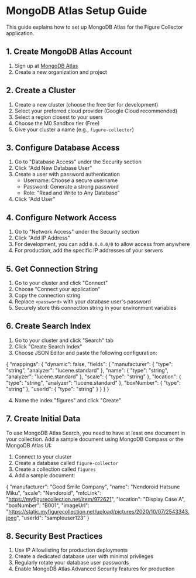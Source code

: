 # MongoDB Atlas Setup Guide

This guide explains how to set up MongoDB Atlas for the Figure Collector application.

## 1. Create MongoDB Atlas Account

1. Sign up at [MongoDB Atlas](https://www.mongodb.com/cloud/atlas/register)
2. Create a new organization and project

## 2. Create a Cluster

1. Create a new cluster (choose the free tier for development)
2. Select your preferred cloud provider (Google Cloud recommended)
3. Select a region closest to your users
4. Choose the M0 Sandbox tier (Free)
5. Give your cluster a name (e.g., `figure-collector`)

## 3. Configure Database Access

1. Go to "Database Access" under the Security section
2. Click "Add New Database User"
3. Create a user with password authentication
   - Username: Choose a secure username
   - Password: Generate a strong password
   - Role: "Read and Write to Any Database"
4. Click "Add User"

## 4. Configure Network Access

1. Go to "Network Access" under the Security section
2. Click "Add IP Address"
3. For development, you can add `0.0.0.0/0` to allow access from anywhere
4. For production, add the specific IP addresses of your servers

## 5. Get Connection String

1. Go to your cluster and click "Connect"
2. Choose "Connect your application"
3. Copy the connection string
4. Replace `<password>` with your database user's password
5. Securely store this connection string in your environment variables

## 6. Create Search Index

1. Go to your cluster and click "Search" tab
2. Click "Create Search Index"
3. Choose JSON Editor and paste the following configuration:

{
  "mappings": {
    "dynamic": false,
    "fields": {
      "manufacturer": {
        "type": "string",
        "analyzer": "lucene.standard"
      },
      "name": {
        "type": "string",
        "analyzer": "lucene.standard"
      },
      "scale": {
        "type": "string"
      },
      "location": {
        "type": "string",
        "analyzer": "lucene.standard"
      },
      "boxNumber": {
        "type": "string"
      },
      "userId": {
        "type": "string"
      }
    }
  }
}

4. Name the index "figures" and click "Create"

## 7. Create Initial Data

To use MongoDB Atlas Search, you need to have at least one document in your collection. 
Add a sample document using MongoDB Compass or the MongoDB Atlas UI:

1. Connect to your cluster
2. Create a database called `figure-collector`
3. Create a collection called `figures`
4. Add a sample document:

{
  "manufacturer": "Good Smile Company",
  "name": "Nendoroid Hatsune Miku",
  "scale": "Nendoroid",
  "mfcLink": "https://myfigurecollection.net/item/972621",
  "location": "Display Case A",
  "boxNumber": "B001",
  "imageUrl": "https://static.myfigurecollection.net/upload/pictures/2020/10/07/2543343.jpeg",
  "userId": "sampleuser123"
}

## 8. Security Best Practices

1. Use IP Allowlisting for production deployments
2. Create a dedicated database user with minimal privileges
3. Regularly rotate your database user passwords
4. Enable MongoDB Atlas Advanced Security features for production
